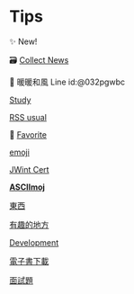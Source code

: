 # Tips

✨ New!

🗃 [Collect News](https://collectinnotion.jwint.net/)

💬 暖暖和風 Line id:@032pgwbc

[Study](Tips%207ffacbd6c5314595866b86dbd1539aef/Study%20f9bc01e3de214cb08da0ca0e3c6d1751.md) 

[RSS usual](Tips%207ffacbd6c5314595866b86dbd1539aef/RSS%20usual%203250c4114c424bc391947962a88f69d5.md)

🌳 [Favorite](https://sharenotion.jwint.net)

[emoji](Tips%207ffacbd6c5314595866b86dbd1539aef/emoji%205f30079535af48c385f0c9e41198f272.md)

[JWint Cert](Tips%207ffacbd6c5314595866b86dbd1539aef/JWint%20Cert%20318ffaf1c91f4daa808aeadbecb77d40.md)

[**ASCIImoj**](Tips%207ffacbd6c5314595866b86dbd1539aef/ASCIImoj%200560b06a1f4b46259fc08107c840c8ff.md)

[東西](Tips%207ffacbd6c5314595866b86dbd1539aef/%E6%9D%B1%E8%A5%BF%2002957a6fa28744c5b6c06078d196c669.md)

[有趣的地方](Tips%207ffacbd6c5314595866b86dbd1539aef/%E6%9C%89%E8%B6%A3%E7%9A%84%E5%9C%B0%E6%96%B9%205e609f780f83454a8da078ba2d5de925.md)

[Development](Tips%207ffacbd6c5314595866b86dbd1539aef/Development%20c5b16452105f4d97893d68224467ecc2.md)

[電子書下載](Tips%207ffacbd6c5314595866b86dbd1539aef/%E9%9B%BB%E5%AD%90%E6%9B%B8%E4%B8%8B%E8%BC%89%20dd995f3095164fd9b1dff540e47ba938.md)

[面試題](Tips%207ffacbd6c5314595866b86dbd1539aef/%E9%9D%A2%E8%A9%A6%E9%A1%8C%20ba1b7e0ed3dd460fb0846ad25d76b6ba.md)